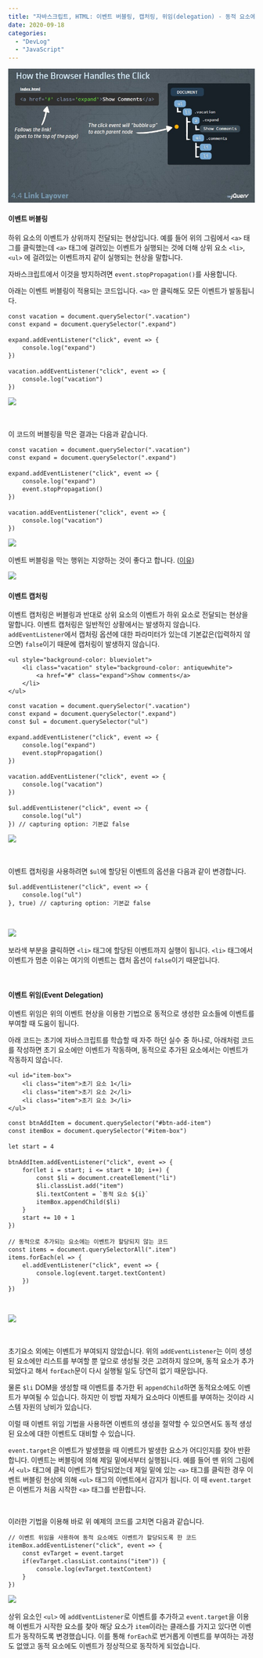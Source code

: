 ```yaml
---
title: "자바스크립트, HTML: 이벤트 버블링, 캡처링, 위임(delegation) - 동적 요소에 이벤트 할당"
date: 2020-09-18
categories: 
  - "DevLog"
  - "JavaScript"
---
```


![](./assets/img/wp-content/uploads/2020/09/Cap-2013-08-20-12-01-21-955.jpg)

#### **이벤트 버블링**

하위 요소의 이벤트가 상위까지 전달되는 현상입니다. 예를 들어 위의 그림에서 `<a>` 태그를 클릭했는데 `<a>` 태그에 걸려있는 이벤트가 실행되는 것에 더해 상위 요소 `<li>`, `<ul>` 에 걸려있는 이벤트까지 같이 실행되는 현상을 말합니다.

자바스크립트에서 이것을 방지하려면 `event.stopPropagation()`를 사용합니다.

아래는 이벤트 버블링이 적용되는 코드입니다. `<a>` 만 클릭해도 모든 이벤트가 발동됩니다.

```
const vacation = document.querySelector(".vacation")
const expand = document.querySelector(".expand")

expand.addEventListener("click", event => {
    console.log("expand")
})

vacation.addEventListener("click", event => {
    console.log("vacation")
})
```

![](./assets/img/wp-content/uploads/2020/09/스크린샷-2020-09-18-오후-2.09.15.png)

 

이 코드의 버블링을 막은 결과는 다음과 같습니다.

```
const vacation = document.querySelector(".vacation")
const expand = document.querySelector(".expand")

expand.addEventListener("click", event => {
    console.log("expand")
    event.stopPropagation()
})

vacation.addEventListener("click", event => {
    console.log("vacation")
})
```

![](./assets/img/wp-content/uploads/2020/09/스크린샷-2020-09-18-오후-2.24.51.png)

이벤트 버블링을 막는 행위는 지양하는 것이 좋다고 합니다. ([이유](https://ko.javascript.info/bubbling-and-capturing))

![](./assets/img/wp-content/uploads/2020/09/스크린샷-2020-09-18-오후-2.27.12.png)

#### **이벤트 캡처링**

이벤트 캡처링은 버블링과 반대로 상위 요소의 이벤트가 하위 요소로 전달되는 현상을 말합니다. 이벤트 캡처링은 일반적인 상황에서는 발생하지 않습니다. `addEventListener`에서 캡처링 옵션에 대한 파라미터가 있는데 기본값은(입력하지 않으면) `false`이기 때문에 캡처링이 발생하지 않습니다.

```
<ul style="background-color: blueviolet">
    <li class="vacation" style="background-color: antiquewhite">
        <a href="#" class="expand">Show comments</a>
    </li>
</ul>
```

```
const vacation = document.querySelector(".vacation")
const expand = document.querySelector(".expand")
const $ul = document.querySelector("ul")

expand.addEventListener("click", event => {
    console.log("expand")
    event.stopPropagation()
})

vacation.addEventListener("click", event => {
    console.log("vacation")
})

$ul.addEventListener("click", event => {
    console.log("ul")
}) // capturing option: 기본값 false
```

![](./assets/img/wp-content/uploads/2020/09/스크린샷-2020-09-18-오후-2.33.15.png)

 

이벤트 캡처링을 사용하려면 `$ul`에 할당된 이벤트의 옵션을 다음과 같이 변경합니다.

```
$ul.addEventListener("click", event => {
    console.log("ul")
}, true) // capturing option: 기본값 false
```

 

![](./assets/img/wp-content/uploads/2020/09/-2020-09-18-오후-2.37.10-e1600407520899.png)

보라색 부분을 클릭하면 `<li>` 태그에 할당된 이벤트까지 실행이 됩니다. `<li>` 태그에서 이벤트가 멈춘 이유는 여기의 이벤트는 캡처 옵션이 `false`이기 때문입니다.

 

#### **이벤트 위임(Event Delegation)** 

이벤트 위임은 위의 이벤트 현상을 이용한 기법으로 동적으로 생성한 요소들에 이벤트를 부여할 때 도움이 됩니다.

아래 코드는 초기에 자바스크립트를 학습할 때 자주 하던 실수 중 하나로, 아래처럼 코드를 작성하면 초기 요소에만 이벤트가 작동하며, 동적으로 추가된 요소에서는 이벤트가 작동하지 않습니다.

```
<ul id="item-box">
    <li class="item">초기 요소 1</li>
    <li class="item">초기 요소 2</li>
    <li class="item">초기 요소 3</li>
</ul>
```

```
const btnAddItem = document.querySelector("#btn-add-item")
const itemBox = document.querySelector("#item-box")

let start = 4

btnAddItem.addEventListener("click", event => {
    for(let i = start; i <= start + 10; i++) {
        const $li = document.createElement("li")
        $li.classList.add("item")
        $li.textContent = `동적 요소 ${i}`
        itemBox.appendChild($li)
    }
    start += 10 + 1
})

// 동적으로 추가되는 요소에는 이벤트가 할당되지 않는 코드
const items = document.querySelectorAll(".item")
items.forEach(el => {
    el.addEventListener("click", event => {
        console.log(event.target.textContent)
    })
})
```

 

![](./assets/img/wp-content/uploads/2020/09/스크린샷-2020-09-18-오후-2.59.32.png)

 

초기요소 외에는 이벤트가 부여되지 않았습니다. 위의 `addEventListener`는 이미 생성된 요소에만 리스트를 부여할 뿐 앞으로 생성될 것은 고려하지 않으며, 동적 요소가 추가되었다고 해서 `forEach`문이 다시 실행될 일도 당연히 없기 때문입니다.

물론 `$li` DOM을 생성할 때 이벤트를 추가한 뒤 `appendChild`하면 동적요소에도 이벤트가 부여될 수 있습니다. 하지만 이 방법 자체가 요소마다 이벤트를 부여하는 것이라 시스템 자원의 낭비가 있습니다.

이럴 때 이벤트 위임 기법을 사용하면 이벤트의 생성을 절약할 수 있으면서도 동적 생성된 요소에 대한 이벤트도 대비할 수 있습니다.

`event.target`은 이벤트가 발생했을 때 이벤트가 발생한 요소가 어디인지를 찾아 반환합니다. 이벤트는 버블링에 의해 제일 밑에서부터 실행됩니다. 예를 들어 맨 위의 그림에서 `<ul>` 태그에 클릭 이벤트가 할당되었는데 제일 밑에 있는 `<a>` 태그를 클릭한 경우 이벤트 버블링 현상에 의해 `<ul>` 태그의 이벤트에서 감지가 됩니다. 이 때 `event.target`은 이벤트가 처음 시작한 `<a>` 태그를 반환합니다.

 

이러한 기법을 이용해 바로 위 예제의 코드를 고치면 다음과 같습니다.

```
// 이벤트 위임을 사용하여 동적 요소에도 이벤트가 할당되도록 한 코드
itemBox.addEventListener("click", event => {
    const evTarget = event.target
    if(evTarget.classList.contains("item")) {
        console.log(evTarget.textContent)
    }
})
```

![](./assets/img/wp-content/uploads/2020/09/스크린샷-2020-09-18-오후-3.24.21.png)

상위 요소인 `<ul>` 에 `addEventListener`로 이벤트를 추가하고 `event.target`을 이용해 이벤트가 시작한 요소를 찾아 해당 요소가 `item`이라는 클래스를 가지고 있다면 이벤트가 동작하도록 변경했습니다. 이를 통해 `forEach`로 번거롭게 이벤트를 부여하는 과정도 없앴고 동적 요소에도 이벤트가 정상적으로 동작하게 되었습니다.
